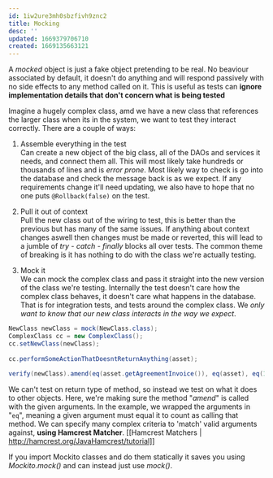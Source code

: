 ```yaml
---
id: 1iw2ure3mh0sbzfivh9znc2
title: Mocking
desc: ''
updated: 1669379706710
created: 1669135663121
---
```

A *mocked* object is just a fake object pretending to be real.
No beaviour associated by default, it doesn't do anything and will respond passively with no side effects to any method called on it. 
This is useful as tests can **ignore implementation details that don't concern what is being tested**

Imagine a hugely complex class, amd we have a new class that references the larger class when its in the system, we want to test they interact correctly. There are a couple of ways:
1. Assemble everything in the test <br>
Can create a new object of the big class, all of the DAOs and services it needs, and connect them all.
This will most likely take hundreds or thousands of lines and is *error prone*.
Most likely way to check is go into the database and check the message back is as we expect.
If any requirements change it'll need updating, we also have to hope that no one puts `@Rollback(false)` on the test.

2. Pull it out of context <br>
Pull the new class out of the wiring to test, this is better than the previous but has many of the same issues.
If anything about context changes aswell then changes must be made or reverted, this will lead to a jumble of *try - catch - finally* blocks all over tests.
The common theme of breaking is it has nothing to do with the class we're actually testing.

3. Mock it <br>
We can mock the complex class and pass it straight into the new version of the class we're testing.
Internally the test doesn't care how the complex class behaves,  it doesn't care what happens in the database.
That is for integration tests, and tests around the complex class.
We *only want to know that our new class interacts in the way we expect*.
```Java
NewClass newClass = mock(NewClass.class);
ComplexClass cc = new ComplexClass();
cc.setNewClass(newClass);
 
cc.performSomeActionThatDoesntReturnAnything(asset);
 
verify(newClass).amend(eq(asset.getAgreementInvoice()), eq(asset), eq(128), eq(true));
```
We can't test on return type of method, so instead we test on what it does to other objects. 
Here, we're making sure the method "*amend*" is called with the given arguments.
In the example, we wrapped the arguments in "`eq`", meaning a given argument must equal it to count as calling that method.
We can specify many complex criteria to 'match' valid arguments against, **using Hamcrest Matcher**.
[[Hamcrest Matchers | http://hamcrest.org/JavaHamcrest/tutorial]]

If you import Mockito classes and do them statically it saves you using *Mockito.mock()* and can instead just use *mock()*.


